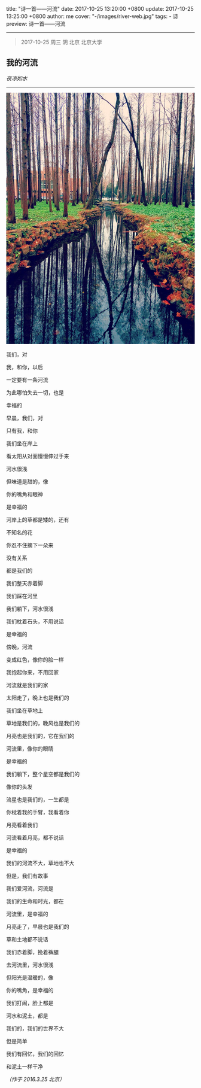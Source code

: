 title: "诗一首——河流"
date: 2017-10-25 13:20:00 +0800
update: 2017-10-25 13:25:00 +0800
author: me
cover: "-/images/river-web.jpg"
tags:
    - 诗
preview: 诗一首——河流

---

> 2017-10-25 周三 阴 北京 北京大学

## 我的河流 ##
*夜凉如水*

----------
![by 夜凉如水](./images/river-web.jpg)

我们，对

我，和你，以后

一定要有一条河流

为此哪怕失去一切，也是

幸福的

早晨，我们，对

只有我，和你

我们坐在岸上

看太阳从对面慢慢伸过手来

河水很浅

但味道是甜的，像

你的嘴角和眼神

是幸福的

河岸上的草都是矮的，还有

不知名的花

你忍不住摘下一朵来

没有关系

都是我们的

我们整天赤着脚

我们踩在河里

我们躺下，河水很浅

我们枕着石头，不用说话

是幸福的

傍晚，河流

变成红色，像你的脸一样

我抱起你来，不用回家

河流就是我们的家

太阳走了，晚上也是我们的

我们坐在草地上

草地是我们的，晚风也是我们的

月亮也是我们的，它在我们的

河流里，像你的眼睛

是幸福的

我们躺下，整个星空都是我们的

像你的头发

流星也是我们的，一生都是

你枕着我的手臂，我看着你

月亮看着我们

河流看着月亮，都不说话

是幸福的

我们的河流不大，草地也不大

但是，我们有故事

我们爱河流，河流是

我们的生命和时光，都在

河流里，是幸福的

月亮走了，早晨也是我们的

草和土地都不说话

我们赤着脚，挽着裤腿

去河流里，河水很浅

但阳光是温暖的，像

你的嘴角，是幸福的

我们打闹，脸上都是

河水和泥土，都是

我们的，我们的世界不大

但是简单

我们有回忆，我们的回忆

和泥土一样干净

*（作于 2016.3.25 北京）*